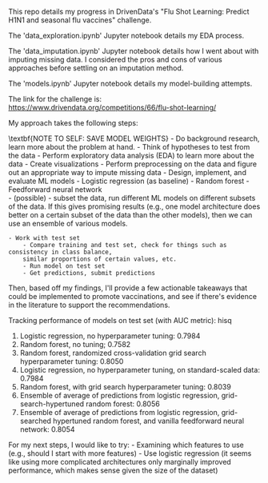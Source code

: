 This repo details my progress in DrivenData's "Flu Shot Learning: Predict H1N1 and seasonal flu vaccines" challenge. 

The 'data_exploration.ipynb' Jupyter notebook details my EDA process. 

The 'data_imputation.ipynb' Jupyter notebook details how I went about with imputing missing data. I considered the pros and cons of various approaches before settling on an imputation method. 

The 'models.ipynb' Jupyter notebook details my model-building attempts.

The link for the challenge is: https://www.drivendata.org/competitions/66/flu-shot-learning/

My approach takes the following steps:

\textbf{NOTE TO SELF: SAVE MODEL WEIGHTS}
	- Do background research, learn more about the problem at hand.
	- Think of hypotheses to test from the data
	- Perform exploratory data analysis (EDA) to learn more about the data
	- Create visualizations
	- Perform preprocessing on the data and figure out an appropriate way to impute missing data
	- Design, implement, and evaluate ML models
		- Logistic regression (as baseline)
		- Random forest
		- Feedforward neural network	
	- (possible) - subset the data, run different ML models on different subsets of the data. 
	If this gives promising results (e.g., one model architecture does better on a certain subset of 
	the data than the other models), then we can use an ensemble of various models.
	
	- Work with test set
		- Compare training and test set, check for things such as consistency in class balance, 
		similar proportions of certain values, etc.
		- Run model on test set
		- Get predictions, submit predictions
		
		
Then, based off my findings, I'll provide a few actionable takeaways that could be implemented to promote vaccinations, and see if there's evidence in the literature to support the recommendations.

Tracking performance of models on test set (with AUC metric):
hisq
1. Logistic regression, no hyperparameter tuning: 0.7984 
2. Random forest, no tuning; 0.7582
3. Random forest, randomized cross-validation grid search hyperparameter tuning: 0.8050
4. Logistic regression, no hyperparameter tuning, on standard-scaled data: 0.7984
5. Random forest, with grid search hyperparameter tuning: 0.8039
6. Ensemble of average of predictions from logistic regression, grid-search-hypertuned random forest: 0.8056
7. Ensemble of average of predictions from logistic regression, grid-searched hypertuned random forest, and vanilla feedforward neural network: 0.8054

For my next steps, I would like to try:
	- Examining which features to use (e.g., should I start with more features)
	- Use logistic regression (it seems like using more complicated architectures only marginally improved performance, which makes sense given the size of the dataset)